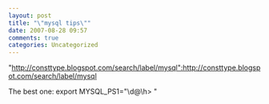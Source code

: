 ```yaml
---
layout: post
title: "\"mysql tips\""
date: 2007-08-28 09:57
comments: true
categories: Uncategorized
---
```

"http://consttype.blogspot.com/search/label/mysql":http://consttype.blogspot.com/search/label/mysql

The best one: export MYSQL_PS1="\\d@\\h&gt; "
